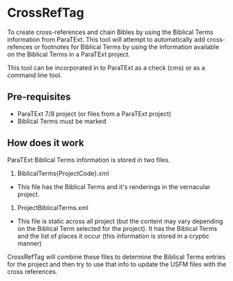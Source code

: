 # CrossRefTag

To create cross-references and chain Bibles by using the Biblical Terms information from ParaTExt. This tool will attempt to automatically add cross-refences or footnotes for Biblical Terms by using the information available on the Biblical Terms in a ParaTExt project.

This tool can be incorporated in to ParaTExt as a check (cms) or as a command line tool.

## Pre-requisites

- ParaTExt 7/8 project (or files from a ParaTExt project)
- Biblical Terms must be marked

## How does it work

ParaTExt Biblical Terms information is stored in two files.

1. BiblicalTerms{ProjectCode}.xml
- This file has the Biblical Terms and it's renderings in the vernacular project.
1. ProjectBiblicalTerms.xml
- This file is static across all project (but the content may vary depending on the Biblical Term selected for the project). It has the Biblical Terms and the list of places it occur (this information is stored in a cryptic manner)

CrossRefTag will combine these files to determine the Biblical Terms entries for the project and then try to use that info to update the USFM files with the cross references.